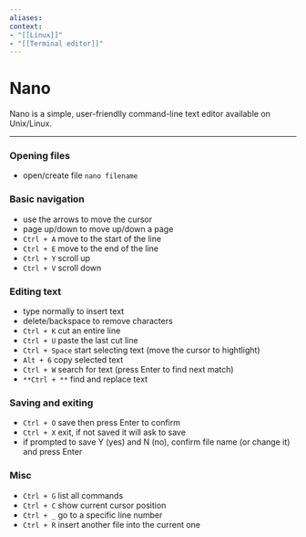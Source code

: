 ```yaml
---
aliases:
context:
- "[[Linux]]"
- "[[Terminal editor]]"
---
```


# Nano

Nano is a simple, user-friendlly command-line text editor available on Unix/Linux.

---
### Opening files
- open/create file `nano filename`


### Basic navigation
- use the arrows to move the cursor
- page up/down to move up/down a page
- `Ctrl + A` move to the start of the line
- `Ctrl + E` move to the end of the line
- `Ctrl + Y` scroll up
- `Ctrl + V` scroll down


### Editing text
- type normally to insert text
- delete/backspace to remove characters
- `Ctrl + K` cut an entire line
- `Ctrl + U` paste the last cut line
- `Ctrl + Space` start selecting text (move the cursor to hightlight)
- `Alt + 6` copy selected text
- `Ctrl + W` search for text (press Enter to find next match)
- `**Ctrl + **` find and replace text


### Saving and exiting
- `Ctrl + O` save then press Enter to confirm
- `Ctrl + X` exit, if not saved it will ask to save
- if prompted to save Y (yes) and N (no), confirm file name (or change it) and press Enter


### Misc
- `Ctrl + G` list all commands
- `Ctrl + C` show current cursor position
- `Ctrl + _` go to a specific line number
- `Ctrl + R` insert another file into the current one

